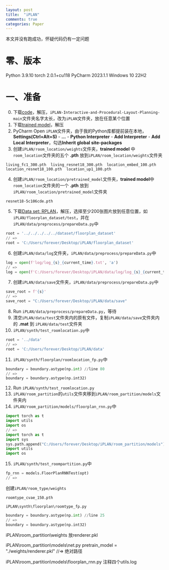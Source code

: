 ```yaml
---
layout: post
title:  "iPLAN"
comments: true
categories: Paper
---
```


本文并没有跑成功，怀疑代码仍有一定问题


# 零、版本
Python 3.9.10
torch 2.0.1+cu118
PyCharm 2023.1.1
Windows 10 22H2
# 一、准备
0. 下载[code](https://github.com/realcrane/iPLAN-Interactive-and-Procedural-Layout-Planning)，解压，`iPLAN-Interactive-and-Procedural-Layout-Planning-main`文件夹名字太长，改为`iPLAN`文件夹，放在任意某个位置
1. 下载[trained model](https://drive.google.com/drive/folders/1TRMKu6zw-pgEpGja2zTCixA2WhhU5KXr)，解压
2. PyCharm Open `iPLAN`文件夹，由于我的Python库都提前装在本地，**Settings(Ctrl+Alt+S)** - **...** - **Python Interpreter** - **Add Interpreter** - **Add Local Interpreter**，勾选**Inherit global site-packages**
3. 创建`iPLAN/room_location/weights`文件夹，**trained model** 中`room_location`文件夹的五个 **.pth** 放到`iPLAN/room_location/weights`文件夹
```
living_fc1_300.pth  living_resnet18_300.pth  location_embed_100.pth  location_resnet18_100.pth  location_up1_100.pth
```
4. 创建`iPLAN/room_location/pretrained_model`文件夹，**trained model**中`room_location`文件夹的一个 **.pth** 放到`iPLAN/room_location/pretrained_model`文件夹
```
resnet18-5c106cde.pth
```
5. 下载[Data set: RPLAN](https://docs.google.com/forms/d/e/1FAIpQLSfwteilXzURRKDI5QopWCyOGkeb_CFFbRwtQ0SOPhEg0KGSfw/viewform?usp=sf_link)，解压，选择至少200张图片放到任意位置，如`iPLAN/floorplan_dataset/test`，并在`iPLAN/data/preprocess/prepareData.py`中
```python
root = '../../../../../dataset/floorplan_dataset'
// =>
root = 'C:/Users/forever/Desktop/iPLAN/floorplan_dataset'
```
6. 创建`iPLAN/data/log`文件夹，`iPLAN/data/preprocess/prepareData.py`中
```python
log = open(f'log/log_{s}_{current_time}.txt', 'a')
// =>
log = open(f'C:/Users/forever/Desktop/iPLAN/data/log/log_{s}_{current_time}.txt', 'a')
```
7. 创建`iPLAN/data/save`文件夹，`iPLAN/data/preprocess/prepareData.py`中
```python
save_root = f'{s}'
// =>
save_root = "C:/Users/forever/Desktop/iPLAN/data/save"
```
8. Run `iPLAN/data/preprocess/prepareData.py`，等待
9. 清空`iPLAN/data/test`文件夹内的原有文件，复制`iPLAN/data/save`文件夹内的 **.mat** 到 `iPLAN/data/test`文件夹
10. ‪`iPLAN/synth/test_roomlocation.py`中
```python
root = '../data'
// =>
root = 'C:/Users/forever/Desktop/iPLAN/data'
```
11. `iPLAN/synth/floorplan/roomlocation_fp.py`中
```python
boundary = boundary.astype(np.int) //line 80
// =>
boundary = boundary.astype(np.int32)
```
12. Run `iPLAN/synth/test_roomlocation.py`
13. `iPLAN/room_partition`的`utils`文件夹移到`iPLAN/room_partition/models`文件夹内
14. `iPLAN/room_partition/models/floorplan_rnn.py`中
```python
import torch as t
import utils  
import os
// =>
import torch as t
import sys  
sys.path.append("C:/Users/forever/Desktop/iPLAN/room_partition/models")  
import utils  
import os
```
15. `iPLAN/synth/test_roompartition.py`中
```python
fp_rnn = models.FloorPlanRNNTest(opt)
// =>

```


创建`iPLAN/room_type/weights`
```
roomtype_cvae_150.pth
```
`iPLAN\synth\floorplan\roomtype_fp.py`
```python
boundary = boundary.astype(np.int) //line 25
// =>
boundary = boundary.astype(np.int32)
```

iPLAN\room_partition\weights 放renderer.pkl

iPLAN\room_partition\models\net.py
pretrain_model = "./weights/renderer.pkl"
//=>
绝对路径

iPLAN\room_partition\models\floorplan_rnn.py
注释四个utils.log